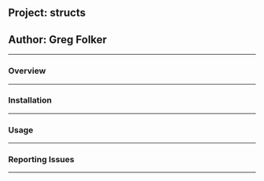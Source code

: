 ## Project: structs
## Author: Greg Folker


-----------------
### Overview

<Brief Project Description>

-----------------
### Installation
-----------------

<Installation Instructions>

### Usage
-----------------

<Brief Usage Overview>

### Reporting Issues
-----------------

<Instructions on how to submit bug reports>


